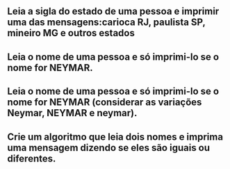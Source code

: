 ## Leia a sigla do estado de uma pessoa e imprimir uma das mensagens:carioca RJ, paulista SP, mineiro MG e  outros estados

## Leia  o nome de uma pessoa e só imprimi-lo se o nome for NEYMAR.

## Leia  o nome de uma pessoa e só imprimi-lo se o nome for NEYMAR (considerar as variações Neymar, NEYMAR e neymar).

## Crie um algoritmo que leia dois nomes e imprima uma mensagem dizendo se eles são iguais ou diferentes.
